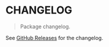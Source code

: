 # CHANGELOG

> Package changelog.

See [GitHub Releases](https://github.com/stdlib-js/stats-levene-test/releases) for the changelog.